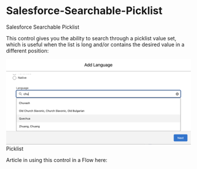 # Salesforce-Searchable-Picklist
Salesforce Searchable Picklist

This control gives you the ability to search through a picklist value set, which is useful when the list is long and/or contains the desired value in a different position:

<img src="https://github.com/andrewwhitten/Salesforce-Searchable-Picklist/blob/main/images/SearchablePicklist.png">Picklist</img>


Article in using this control in a Flow here:

